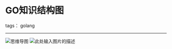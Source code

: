 # GO知识结构图

tags： golang

---

![思维导图][1]
![此处输入图片的描述][2]

  [1]: https://cdn.nlark.com/yuque/0/2018/png/200878/1543642307115-38aab58e-82a8-4cde-90b2-a366495d1c2d.png
  
  [2]: https://static.oschina.net/uploads/img/201607/17234123_9b2N.png
  
